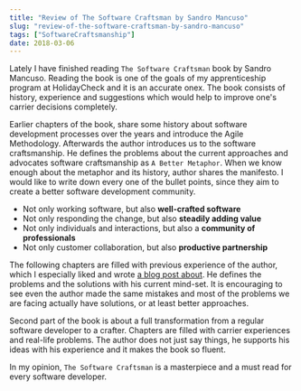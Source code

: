 ```yaml
---
title: "Review of The Software Craftsman by Sandro Mancuso"
slug: "review-of-the-software-craftsman-by-sandro-mancuso"
tags: ["SoftwareCraftsmanship"]
date: 2018-03-06
---
```


Lately I have finished reading `The Software Craftsman` book by Sandro Mancuso. Reading the book is one of the goals of my apprenticeship program at HolidayCheck and it is an accurate onex. The book consists of history, experience and suggestions which would help to improve one's carrier decisions completely.

Earlier chapters of the book, share some history about software development processes over the years and introduce the Agile Methodology. Afterwards the author introduces us to the software craftsmanship. He defines the problems about the current approaches and advocates software craftsmanship as `A Better Metaphor`. When we know enough about the metaphor and its history, author shares the manifesto. I would like to write down every one of the bullet points, since they aim to create a better software development community.

- Not only working software, but also **well-crafted software**
- Not only responding the change, but also **steadily adding value**
- Not only individuals and interactions, but also a **community of professionals**
- Not only customer collaboration, but also **productive partnership**

The following chapters are filled with previous experience of the author, which I especially liked and wrote [a blog post about](https://www.sengitu.com/posts/on-self-awareness/). He defines the problems and the solutions with his current mind-set. It is encouraging to see even the author made the same mistakes and most of the problems we are facing actually have solutions, or at least better approaches.

Second part of the book is about a full transformation from a regular software developer to a crafter. Chapters are filled with carrier experiences and real-life problems. The author does not just say things, he supports his ideas with his experience and it makes the book so fluent.

In my opinion, `The Software Craftsman` is a masterpiece and a must read for every software developer.